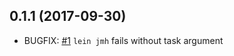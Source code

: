 ## 0.1.1 (2017-09-30)

* BUGFIX: [#1](https://github.com/jgpc42/lein-jmh/issues/1) `lein jmh` fails without task argument
